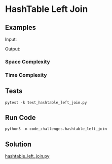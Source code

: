 # HashTable Left Join
<!-- Description of the challenge -->



## Examples

Input:


Output:



### Space Complexity


### Time Complexity


## Tests

`pytest -k test_hashtable_left_join.py`

## Run Code

`python3 -m code_challenges.hashtable_left_join`

## Solution

[hashtable_left_join.py](../../code_challenges/hashtable_left_join.py)
